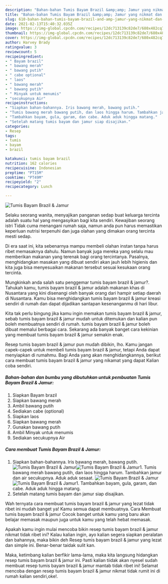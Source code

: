 ```yaml
---
description: "Bahan-bahan Tumis Bayam Brazil &amp;amp; Jamur yang nikmat dan Mudah Dibuat"
title: "Bahan-bahan Tumis Bayam Brazil &amp;amp; Jamur yang nikmat dan Mudah Dibuat"
slug: 610-bahan-bahan-tumis-bayam-brazil-and-amp-jamur-yang-nikmat-dan-mudah-dibuat
date: 2021-02-13T15:40:32.035Z
image: https://img-global.cpcdn.com/recipes/12dc713139c82de7/680x482cq70/tumis-bayam-brazil-jamur-foto-resep-utama.jpg
thumbnail: https://img-global.cpcdn.com/recipes/12dc713139c82de7/680x482cq70/tumis-bayam-brazil-jamur-foto-resep-utama.jpg
cover: https://img-global.cpcdn.com/recipes/12dc713139c82de7/680x482cq70/tumis-bayam-brazil-jamur-foto-resep-utama.jpg
author: Harvey Brady
ratingvalue: 3
reviewcount: 5
recipeingredient:
- " Bayam brazil"
- " bawang merah"
- " bawang putih"
- " cabe optional"
- " laos"
- " bawang merah"
- " bawang putih"
- " Minyak untuk menumis"
- "secukupnya Air"
recipeinstructions:
- "Siapkan bahan-bahannya. Iris bawang merah, bawang putih."
- "Tumis bawang merah bawang putih, dan laos hingga harum. Tambahkan jamur dan air secukupnya. Aduk aduk sesaat."
- "Tambahkan bayam, gula, garam, dan cabe. Aduk aduk hingga matang."
- "Setelah matang tumis bayam dan jamur siap disajikan."
categories:
- Resep
tags:
- tumis
- bayam
- brazil

katakunci: tumis bayam brazil 
nutrition: 162 calories
recipecuisine: Indonesian
preptime: "PT15M"
cooktime: "PT49M"
recipeyield: "2"
recipecategory: Lunch

---
```



![Tumis Bayam Brazil &amp; Jamur](https://img-global.cpcdn.com/recipes/12dc713139c82de7/680x482cq70/tumis-bayam-brazil-jamur-foto-resep-utama.jpg)

Selaku seorang wanita, menyajikan panganan sedap buat keluarga tercinta adalah suatu hal yang mengasyikan bagi kita sendiri. Kewajiban seorang istri Tidak cuma menangani rumah saja, namun anda pun harus memastikan keperluan nutrisi terpenuhi dan juga olahan yang dimakan orang tercinta mesti sedap.

Di era  saat ini, kita sebenarnya mampu membeli olahan instan tanpa harus ribet memasaknya dahulu. Namun banyak juga mereka yang selalu mau memberikan makanan yang terenak bagi orang tercintanya. Pasalnya, menghidangkan masakan yang dibuat sendiri akan jauh lebih higienis dan kita juga bisa menyesuaikan makanan tersebut sesuai kesukaan orang tercinta. 



Mungkinkah anda salah satu penggemar tumis bayam brazil &amp; jamur?. Tahukah kamu, tumis bayam brazil &amp; jamur adalah makanan khas di Nusantara yang kini disenangi oleh banyak orang dari hampir setiap daerah di Nusantara. Kamu bisa menghidangkan tumis bayam brazil &amp; jamur kreasi sendiri di rumah dan dapat dijadikan santapan kesenanganmu di hari libur.

Kita tak perlu bingung jika kamu ingin memakan tumis bayam brazil &amp; jamur, sebab tumis bayam brazil &amp; jamur mudah untuk ditemukan dan kalian pun boleh membuatnya sendiri di rumah. tumis bayam brazil &amp; jamur boleh dibuat memalui berbagai cara. Sekarang ada banyak banget cara kekinian yang membuat tumis bayam brazil &amp; jamur semakin enak.

Resep tumis bayam brazil &amp; jamur pun mudah dibikin, lho. Kamu jangan capek-capek untuk membeli tumis bayam brazil &amp; jamur, tetapi Anda dapat menyiapkan di rumahmu. Bagi Anda yang akan menghidangkannya, berikut cara membuat tumis bayam brazil &amp; jamur yang nikamat yang dapat Kalian coba sendiri.

<!--inarticleads1-->

##### Bahan-bahan dan bumbu yang dibutuhkan untuk pembuatan Tumis Bayam Brazil &amp; Jamur:

1. Siapkan  Bayam brazil
1. Siapkan  bawang merah
1. Ambil  bawang putih
1. Sediakan  cabe (optional)
1. Siapkan  laos
1. Siapkan  bawang merah
1. Gunakan  bawang putih
1. Ambil  Minyak untuk menumis
1. Sediakan secukupnya Air




<!--inarticleads2-->

##### Cara membuat Tumis Bayam Brazil &amp; Jamur:

1. Siapkan bahan-bahannya. Iris bawang merah, bawang putih.
<img src="https://img-global.cpcdn.com/steps/8caf94e72c7656ac/160x128cq70/tumis-bayam-brazil-jamur-langkah-memasak-1-foto.jpg" alt="Tumis Bayam Brazil &amp; Jamur"><img src="https://img-global.cpcdn.com/steps/3795fef84157bee4/160x128cq70/tumis-bayam-brazil-jamur-langkah-memasak-1-foto.jpg" alt="Tumis Bayam Brazil &amp; Jamur">1. Tumis bawang merah bawang putih, dan laos hingga harum. Tambahkan jamur dan air secukupnya. Aduk aduk sesaat.
<img src="https://img-global.cpcdn.com/steps/5329bad4b40e049f/160x128cq70/tumis-bayam-brazil-jamur-langkah-memasak-2-foto.jpg" alt="Tumis Bayam Brazil &amp; Jamur"><img src="https://img-global.cpcdn.com/steps/ea8b763037f47e41/160x128cq70/tumis-bayam-brazil-jamur-langkah-memasak-2-foto.jpg" alt="Tumis Bayam Brazil &amp; Jamur">1. Tambahkan bayam, gula, garam, dan cabe. Aduk aduk hingga matang.
1. Setelah matang tumis bayam dan jamur siap disajikan.




Wah ternyata cara membuat tumis bayam brazil &amp; jamur yang lezat tidak ribet ini mudah banget ya! Kamu semua dapat membuatnya. Cara Membuat tumis bayam brazil &amp; jamur Cocok banget untuk kamu yang baru akan belajar memasak maupun juga untuk kamu yang telah hebat memasak.

Apakah kamu ingin mulai mencoba bikin resep tumis bayam brazil &amp; jamur nikmat tidak ribet ini? Kalau kalian ingin, ayo kalian segera siapkan peralatan dan bahannya, maka bikin deh Resep tumis bayam brazil &amp; jamur yang lezat dan simple ini. Benar-benar taidak sulit kan. 

Maka, ketimbang kalian berfikir lama-lama, maka kita langsung hidangkan resep tumis bayam brazil &amp; jamur ini. Pasti kalian tiidak akan nyesel sudah membuat resep tumis bayam brazil &amp; jamur mantab tidak ribet ini! Selamat mencoba dengan resep tumis bayam brazil &amp; jamur nikmat tidak rumit ini di rumah kalian sendiri,oke!.

